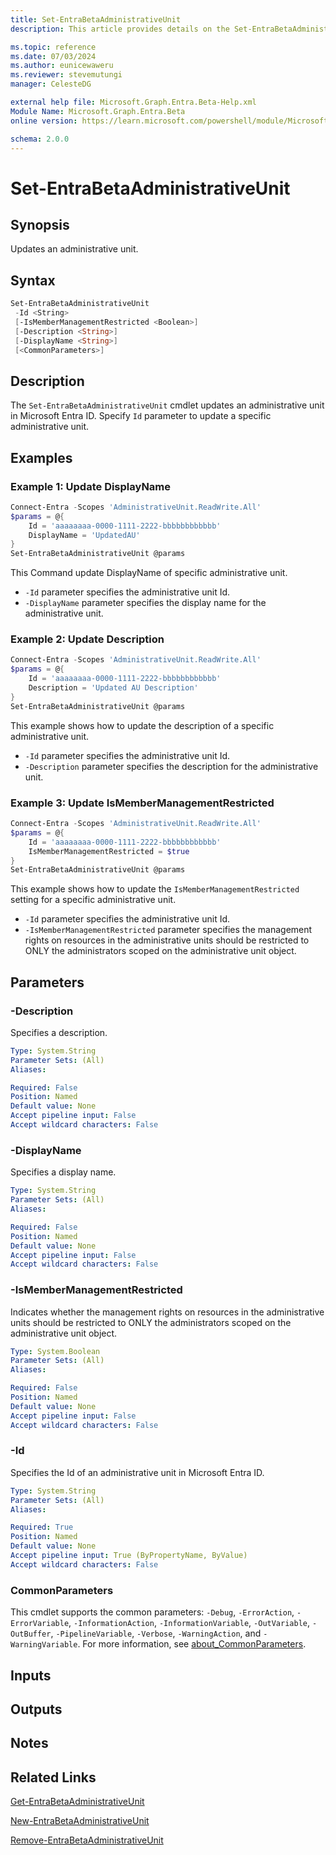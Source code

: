 ```yaml
---
title: Set-EntraBetaAdministrativeUnit
description: This article provides details on the Set-EntraBetaAdministrativeUnit command.

ms.topic: reference
ms.date: 07/03/2024
ms.author: eunicewaweru
ms.reviewer: stevemutungi
manager: CelesteDG

external help file: Microsoft.Graph.Entra.Beta-Help.xml
Module Name: Microsoft.Graph.Entra.Beta
online version: https://learn.microsoft.com/powershell/module/Microsoft.Graph.Entra.Beta/Set-EntraBetaAdministrativeUnit

schema: 2.0.0
---
```


# Set-EntraBetaAdministrativeUnit

## Synopsis

Updates an administrative unit.

## Syntax

```powershell
Set-EntraBetaAdministrativeUnit 
 -Id <String> 
 [-IsMemberManagementRestricted <Boolean>] 
 [-Description <String>] 
 [-DisplayName <String>] 
 [<CommonParameters>]
```

## Description

The `Set-EntraBetaAdministrativeUnit` cmdlet updates an administrative unit in Microsoft Entra ID. Specify `Id` parameter to update a specific administrative unit.

## Examples

### Example 1: Update DisplayName

```powershell
Connect-Entra -Scopes 'AdministrativeUnit.ReadWrite.All'
$params = @{
    Id = 'aaaaaaaa-0000-1111-2222-bbbbbbbbbbbb'
    DisplayName = 'UpdatedAU'
}
Set-EntraBetaAdministrativeUnit @params
```

This Command update DisplayName of specific administrative unit.

- `-Id` parameter specifies the administrative unit Id.
- `-DisplayName` parameter specifies the display name for the administrative unit.

### Example 2: Update Description

```powershell
Connect-Entra -Scopes 'AdministrativeUnit.ReadWrite.All'
$params = @{
    Id = 'aaaaaaaa-0000-1111-2222-bbbbbbbbbbbb'
    Description = 'Updated AU Description'
}
Set-EntraBetaAdministrativeUnit @params
```

This example shows how to update the description of a specific administrative unit.

- `-Id` parameter specifies the administrative unit Id.
- `-Description` parameter specifies the description for the administrative unit.

### Example 3: Update IsMemberManagementRestricted

```powershell
Connect-Entra -Scopes 'AdministrativeUnit.ReadWrite.All'
$params = @{
    Id = 'aaaaaaaa-0000-1111-2222-bbbbbbbbbbbb'
    IsMemberManagementRestricted = $true
}
Set-EntraBetaAdministrativeUnit @params
```

This example shows how to update the `IsMemberManagementRestricted` setting for a specific administrative unit.

- `-Id` parameter specifies the administrative unit Id.
- `-IsMemberManagementRestricted` parameter specifies the management rights on resources in the administrative units should be restricted to ONLY the administrators scoped on the administrative unit object.

## Parameters

### -Description

Specifies a description.

```yaml
Type: System.String
Parameter Sets: (All)
Aliases:

Required: False
Position: Named
Default value: None
Accept pipeline input: False
Accept wildcard characters: False
```

### -DisplayName

Specifies a display name.

```yaml
Type: System.String
Parameter Sets: (All)
Aliases:

Required: False
Position: Named
Default value: None
Accept pipeline input: False
Accept wildcard characters: False
```

### -IsMemberManagementRestricted

Indicates whether the management rights on resources in the administrative units should be restricted to ONLY the administrators scoped on the administrative unit object.

```yaml
Type: System.Boolean
Parameter Sets: (All)
Aliases:

Required: False
Position: Named
Default value: None
Accept pipeline input: False
Accept wildcard characters: False
```

### -Id

Specifies the Id of an administrative unit in Microsoft Entra ID.

```yaml
Type: System.String
Parameter Sets: (All)
Aliases:

Required: True
Position: Named
Default value: None
Accept pipeline input: True (ByPropertyName, ByValue)
Accept wildcard characters: False
```

### CommonParameters

This cmdlet supports the common parameters: `-Debug`, `-ErrorAction`, `-ErrorVariable`, `-InformationAction`, `-InformationVariable`, `-OutVariable`, `-OutBuffer`, `-PipelineVariable`, `-Verbose`, `-WarningAction`, and `-WarningVariable`. For more information, see [about_CommonParameters](https://go.microsoft.com/fwlink/?LinkID=113216).

## Inputs

## Outputs

## Notes

## Related Links

[Get-EntraBetaAdministrativeUnit](Get-EntraBetaAdministrativeUnit.Md)

[New-EntraBetaAdministrativeUnit](New-EntraBetaAdministrativeUnit.Md)

[Remove-EntraBetaAdministrativeUnit](Remove-EntraBetaAdministrativeUnit.Md)
